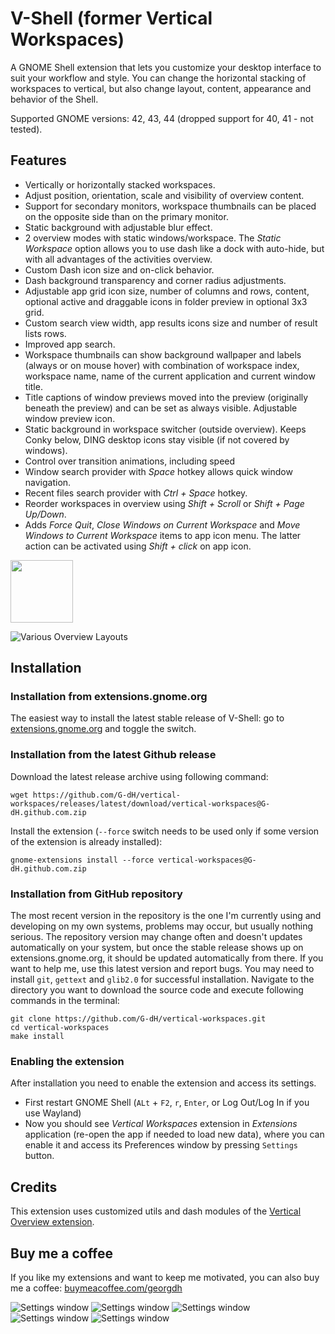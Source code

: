 # V-Shell (former Vertical Workspaces)

A GNOME Shell extension that lets you customize your desktop interface to suit your workflow and style. You can change the horizontal stacking of workspaces to vertical, but also change layout, content, appearance and behavior of the Shell.

Supported GNOME versions: 42, 43, 44 (dropped support for 40, 41  - not tested).

## Features
- Vertically or horizontally stacked workspaces.
- Adjust position, orientation, scale and visibility of overview content.
- Support for secondary monitors, workspace thumbnails can be placed on the opposite side than on the primary monitor.
- Static background with adjustable blur effect.
- 2 overview modes with static windows/workspace. The *Static Workspace* option allows you to use dash like a dock with auto-hide, but with all advantages of the activities overview.
- Custom Dash icon size and on-click behavior.
- Dash background transparency and corner radius adjustments.
- Adjustable app grid icon size, number of columns and rows, content, optional active and draggable icons in folder preview in optional 3x3 grid.
- Custom search view width, app results icons size and number of result lists rows.
- Improved app search.
- Workspace thumbnails can show background wallpaper and labels (always or on mouse hover) with combination of workspace index, workspace name, name of the current application and current window title.
- Title captions of window previews moved into the preview (originally beneath the preview) and can be set as always visible. Adjustable window preview icon.
- Static background in workspace switcher (outside overview). Keeps Conky below, DING desktop icons stay visible (if not covered by windows).
- Control over transition animations, including speed
- Window search provider with *Space* hotkey allows quick window navigation.
- Recent files search provider with *Ctrl + Space* hotkey.
- Reorder workspaces in overview using *Shift + Scroll* or *Shift + Page Up/Down*.
- Adds *Force Quit*, *Close Windows on Current Workspace* and *Move Windows to Current Workspace* items to app icon menu. The latter action can be activated using *Shift + click* on app icon.


[<img alt="" height="100" src="https://raw.githubusercontent.com/andyholmes/gnome-shell-extensions-badge/master/get-it-on-ego.svg?sanitize=true">](https://extensions.gnome.org/extension/5177/vertical-workspaces/)

![Various Overview Layouts](screenshots/screenshot.jpg)

## Installation

### Installation from extensions.gnome.org
The easiest way to install the latest stable release of V-Shell: go to [extensions.gnome.org](https://extensions.gnome.org/extension/5177/vertical-workspaces/) and toggle the switch.

### Installation from the latest Github release
Download the latest release archive using following command:

    wget https://github.com/G-dH/vertical-workspaces/releases/latest/download/vertical-workspaces@G-dH.github.com.zip

Install the extension (`--force` switch needs to be used only if some version of the extension is already installed):

    gnome-extensions install --force vertical-workspaces@G-dH.github.com.zip

### Installation from GitHub repository
The most recent version in the repository is the one I'm currently using and developing on my own systems, problems may occur, but usually nothing serious. The repository version may change often and doesn't updates automatically on your system, but once the stable release shows up on extensions.gnome.org, it should be updated automatically from there. If you want to help me, use this latest version and report bugs.
You may need to install `git`, `gettext` and `glib2.0` for successful installation.
Navigate to the directory you want to download the source code and execute following commands in the terminal:

    git clone https://github.com/G-dH/vertical-workspaces.git
    cd vertical-workspaces
    make install

### Enabling the extension
After installation you need to enable the extension and access its settings.

- First restart GNOME Shell (`ALt` + `F2`, `r`, `Enter`, or Log Out/Log In if you use Wayland)
- Now you should see *Vertical Workspaces* extension in *Extensions* application (re-open the app if needed to load new data), where you can enable it and access its Preferences window by pressing `Settings` button.

## Credits
This extension uses customized utils and dash modules of the [Vertical Overview extension](https://github.com/RensAlthuis/vertical-overview).

## Buy me a coffee
If you like my extensions and want to keep me motivated, you can also buy me a coffee:
[buymeacoffee.com/georgdh](https://buymeacoffee.com/georgdh)

![Settings window](screenshots/screenshot1.png)
![Settings window](screenshots/screenshot2.png)
![Settings window](screenshots/screenshot3.png)
![Settings window](screenshots/screenshot4.png)
![Settings window](screenshots/screenshot5.png)